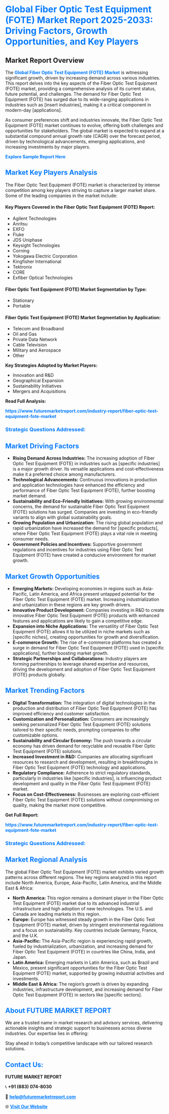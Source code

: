 <h1 style="color: #007BFF;">Global Fiber Optic Test Equipment (FOTE) Market Report 2025-2033: Driving Factors, Growth Opportunities, and Key Players</h1>

<section id="overview">
<h2>Market Report Overview</h2>
<p>The <a href="https://www.futuremarketreport.com/industry-report/fiber-optic-test-equipment-fote-market" style="color: #007BFF; text-decoration: none;"><strong>Global Fiber Optic Test Equipment (FOTE) Market</strong></a> is witnessing significant growth, driven by increasing demand across various industries. This report delves into the key aspects of the Fiber Optic Test Equipment (FOTE) market, providing a comprehensive analysis of its current status, future potential, and challenges. The demand for Fiber Optic Test Equipment (FOTE) has surged due to its wide-ranging applications in industries such as [insert industries], making it a critical component in modern-day [applications].</p>
<p>As consumer preferences shift and industries innovate, the Fiber Optic Test Equipment (FOTE) market continues to evolve, offering both challenges and opportunities for stakeholders. The global market is expected to expand at a substantial compound annual growth rate (CAGR) over the forecast period, driven by technological advancements, emerging applications, and increasing investments by major players.</p>
</section>

<section id="overview">
<p><a href="https://www.futuremarketreport.com/request-sample/reportId=51420" style="color: #007BFF; text-decoration: none;"><strong>Explore Sample Report Here</strong></a></p>
</section>

<section id="key-players">
<h2 style="color: #007BFF;">Market Key Players Analysis</h2>
<p>The Fiber Optic Test Equipment (FOTE) market is characterized by intense competition among key players striving to capture a larger market share. Some of the leading companies in the market include:</p>
<h4>Key Players Covered in the Fiber Optic Test Equipment (FOTE) Report:</h4>
<ul><li>Agilent Technologies</li><li>Anritsu</li><li>EXFO</li><li>Fluke</li><li>JDS Uniphase</li><li>Keysight Technologies</li><li>Corning</li><li>Yokogawa Electric Corporation</li><li>Kingfisher International</li><li>Tektronix</li><li>CORE</li><li>Exfiber Optical Technologies</li></ul>
<h4>Fiber Optic Test Equipment (FOTE) Market Segmentation by Type:</h4>
<ul><li>Stationary</li><li>Portable</li></ul>

<h4>Fiber Optic Test Equipment (FOTE) Market Segmentation by Application:</h4>
<ul><li>Telecom and Broadband</li><li>Oil and Gas</li><li>Private Data Network</li><li>Cable Television</li><li>Military and Aerospace</li><li>Other</li></ul>
<p><strong>Key Strategies Adopted by Market Players:</strong></p>
<ul>
<li>Innovation and R&D</li>
<li>Geographical Expansion</li>
<li>Sustainability Initiatives</li>
<li>Mergers and Acquisitions</li>
</ul>
</section>

<section>
<p><strong>Read Full Analysis: </strong></p><a href="https://www.futuremarketreport.com/industry-report/fiber-optic-test-equipment-fote-market" style="color: #007BFF; text-decoration: none;"><strong>https://www.futuremarketreport.com/industry-report/fiber-optic-test-equipment-fote-market</strong></a>
<h3 style="color: #007BFF;">Strategic Questions Addressed:</h3>
</section>

<section id="driving-factors">
<h2 style="color: #007BFF;">Market Driving Factors</h2>
<ul>
<li><strong>Rising Demand Across Industries:</strong> The increasing adoption of Fiber Optic Test Equipment (FOTE) in industries such as [specific industries] is a major growth driver. Its versatile applications and cost-effectiveness make it a preferred choice among manufacturers.</li>
<li><strong>Technological Advancements:</strong> Continuous innovations in production and application technologies have enhanced the efficiency and performance of Fiber Optic Test Equipment (FOTE), further boosting market demand.</li>
<li><strong>Sustainability and Eco-Friendly Initiatives:</strong> With growing environmental concerns, the demand for sustainable Fiber Optic Test Equipment (FOTE) solutions has surged. Companies are investing in eco-friendly variants to align with global sustainability goals.</li>
<li><strong>Growing Population and Urbanization:</strong> The rising global population and rapid urbanization have increased the demand for [specific products], where Fiber Optic Test Equipment (FOTE) plays a vital role in meeting consumer needs.</li>
<li><strong>Government Policies and Incentives:</strong> Supportive government regulations and incentives for industries using Fiber Optic Test Equipment (FOTE) have created a conducive environment for market growth.</li>
</ul>
</section>

<section id="growth-opportunities">
<h2 style="color: #007BFF;">Market Growth Opportunities</h2>
<ul>
<li><strong>Emerging Markets:</strong> Developing economies in regions such as Asia-Pacific, Latin America, and Africa present untapped potential for the Fiber Optic Test Equipment (FOTE) market. Increasing industrialization and urbanization in these regions are key growth drivers.</li>
<li><strong>Innovative Product Development:</strong> Companies investing in R&D to create innovative Fiber Optic Test Equipment (FOTE) products with enhanced features and applications are likely to gain a competitive edge.</li>
<li><strong>Expansion into Niche Applications:</strong> The versatility of Fiber Optic Test Equipment (FOTE) allows it to be utilized in niche markets such as [specific niches], creating opportunities for growth and diversification.</li>
<li><strong>E-commerce Growth:</strong> The rise of e-commerce platforms has created a surge in demand for Fiber Optic Test Equipment (FOTE) used in [specific applications], further boosting market growth.</li>
<li><strong>Strategic Partnerships and Collaborations:</strong> Industry players are forming partnerships to leverage shared expertise and resources, driving the development and adoption of Fiber Optic Test Equipment (FOTE) products globally.</li>
</ul>
</section>

<section id="trending-factors">
<h2 style="color: #007BFF;">Market Trending Factors</h2>
<ul>
<li><strong>Digital Transformation:</strong> The integration of digital technologies in the production and distribution of Fiber Optic Test Equipment (FOTE) has improved efficiency and customer satisfaction.</li>
<li><strong>Customization and Personalization:</strong> Consumers are increasingly seeking personalized Fiber Optic Test Equipment (FOTE) solutions tailored to their specific needs, prompting companies to offer customizable options.</li>
<li><strong>Sustainability and Circular Economy:</strong> The push towards a circular economy has driven demand for recyclable and reusable Fiber Optic Test Equipment (FOTE) solutions.</li>
<li><strong>Increased Investment in R&D:</strong> Companies are allocating significant resources to research and development, resulting in breakthroughs in Fiber Optic Test Equipment (FOTE) technology and applications.</li>
<li><strong>Regulatory Compliance:</strong> Adherence to strict regulatory standards, particularly in industries like [specific industries], is influencing product development and quality in the Fiber Optic Test Equipment (FOTE) market.</li>
<li><strong>Focus on Cost-Effectiveness:</strong> Businesses are exploring cost-efficient Fiber Optic Test Equipment (FOTE) solutions without compromising on quality, making the market more competitive.</li>
</ul>
</section>

<section>
<p><strong>Get Full Report: </strong></p><a href="https://www.futuremarketreport.com/industry-report/fiber-optic-test-equipment-fote-market" style="color: #007BFF; text-decoration: none;"><strong>https://www.futuremarketreport.com/industry-report/fiber-optic-test-equipment-fote-market</strong></a>
<h3 style="color: #007BFF;">Strategic Questions Addressed:</h3>
</section>


<section id="regional-analysis">
<h2 style="color: #007BFF;">Market Regional Analysis</h2>
<p>The global Fiber Optic Test Equipment (FOTE) market exhibits varied growth patterns across different regions. The key regions analyzed in this report include North America, Europe, Asia-Pacific, Latin America, and the Middle East & Africa:</p>
<ul>
<li><strong>North America:</strong> This region remains a dominant player in the Fiber Optic Test Equipment (FOTE) market due to its advanced industrial infrastructure and high adoption of new technologies. The U.S. and Canada are leading markets in this region.</li>
<li><strong>Europe:</strong> Europe has witnessed steady growth in the Fiber Optic Test Equipment (FOTE) market, driven by stringent environmental regulations and a focus on sustainability. Key countries include Germany, France, and the U.K.</li>
<li><strong>Asia-Pacific:</strong> The Asia-Pacific region is experiencing rapid growth, fueled by industrialization, urbanization, and increasing demand for Fiber Optic Test Equipment (FOTE) in countries like China, India, and Japan.</li>
<li><strong>Latin America:</strong> Emerging markets in Latin America, such as Brazil and Mexico, present significant opportunities for the Fiber Optic Test Equipment (FOTE) market, supported by growing industrial activities and investments.</li>
<li><strong>Middle East & Africa:</strong> The region’s growth is driven by expanding industries, infrastructure development, and increasing demand for Fiber Optic Test Equipment (FOTE) in sectors like [specific sectors].</li>
</ul>
</section>

<footer>
<h2 style="color: #007BFF;">About FUTURE MARKET REPORT</h2>
<p>We are a trusted name in market research and advisory services, delivering actionable insights and strategic support to businesses across diverse industries. Our expertise lies in offering:</p>

<p>Stay ahead in today’s competitive landscape with our tailored research solutions.</p>

<h2 style="color: #007BFF;">Contact Us:</h2>
<p><strong>FUTURE MARKET REPORT</strong></p>
<p>📞 <strong>+91 (883) 074-8030</strong></p>
<p>📧 <strong><a href="mailto:help@futuremarketreport.com" style="color: #007BFF;">help@futuremarketreport.com</a></strong></p>
<p>🌐 <strong><a href="https://www.futuremarketreport.com/" style="color: #007BFF;">Visit Our Website</a></strong></p>
</footer>